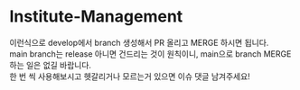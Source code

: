 # Institute-Management

이런식으로 develop에서 branch 생성해서 PR 올리고 MERGE 하시면 됩니다. <br>
main branch는 release 아니면 건드리는 것이 원칙이니,
main으로 branch MERGE 하는 일은 없길 바랍니다.<br>
한 번 씩 사용해보시고 헷갈리거나 모르는거 있으면 이슈 댓글 남겨주세요!

